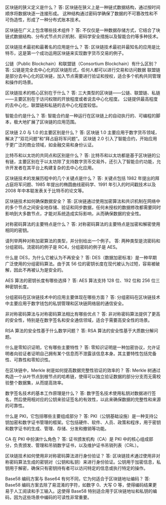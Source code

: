 区块链的狭义定义是什么？
答:
区块链在狭义上是一种链式数据结构，通过按时间顺序将数据块逐一连接形成。
这种结构通过密码学确保了数据的不可篡改性和不可伪造性，形成了一种分布式账本技术。

区块链在广义上包含哪些技术组件？
答:
不仅仅是一种数据存储方式，它结合了块链式数据结构、分布式节点共识机制、密码学安全措施以及智能合约等多种技术。

区块链技术最初和最著名的应用是什么？
答:
区块链技术最初并最知名的应用是比特币，这是第一个成功运用区块链来实现数字货币交易的例子。

公链（Public Blockchain）和联盟链（Consortium Blockchain）有什么区别？
答:
公链是完全去中心化的区块链形式，任何人都可以进行交易和访问数据
联盟链是部分去中心化的区块链，加入节点需要进行验证和授权，适合多个机构共同管理和操作的场景。

区块链技术的核心区别在于什么？
答:
三大类型的区块链——公链、联盟链、私链——主要区别在于访问权限的开放程度或者说去中心化程度。
公链提供最高程度的去中心化，联盟链和私链的去中心化程度较低。

智能合约是什么？
答:
智能合约是一种运行在区块链上的自动执行的、可编程的脚本，极大地扩展了区块链的应用范围。

区块链 2.0 与 1.0 的主要区别是什么？
答:
区块链 1.0 主要应用于数字货币领域，解决了“双花问题”和“拜占庭将军问题”。
区块链 2.0 引入了智能合约，开始应用于更广泛的商业领域，如金融交易和身份认证。

比特币和以太坊的共同点和区别是什么？
答:
比特币和以太坊都是基于区块链的公有链，主要区别在于以太坊除了支持数字货币交易外，还引入了智能合约功能，允许开发者在其平台上构建复杂的去中心化应用。

区块链技术的发展历程中的几个关键点是什么？
答:
关键点包括 1982 年提出的拜占庭将军问题、1985 年提出的椭圆曲线密码学、1991 年引入的时间戳技术以及 2008 年中本聪发表关于比特币的论文等。

区块链技术如何确保数据安全？
答:
区块链通过使用加密算法和共识机制在网络中的多个节点之间安全地存储、验证和同步数据，任何未授权的数据修改都需要同时影响到大多数节点，才能对系统造成实际影响，从而确保数据的安全性。

对称密码算法的主要特点是什么？
答:
对称密码算法的主要特点是加密和解密使用相同的密钥。

请列举两种对称加密算法的类型，并分别给出一个例子。
答:
两种类型是流密码和分组密码。流密码的例子是 RC4，分组密码的例子是 AES。

什么是 DES，为什么它被认为不再安全？
答:
DES（数据加密标准）是一种早期广泛使用的分组密码算法。由于其 56 位的密钥长度在现代被认为过短，容易被破解，因此不再被认为是安全的。

AES 算法的密钥长度有哪些选择？
答:
AES 算法支持 128 位、192 位和 256 位三种密钥长度。

分组密码在区块链技术中的应用主要体现在哪些方面？
答:
分组密码在区块链技术中主要应用于数字钱包的私钥管理和区块链网络层的通信安全。

非对称密码算法与对称密码算法相比有哪些优点？
答:
非对称密码算法提供了更高的安全性，特别是在数字签名和安全通信领域，适合于需要高安全性的场景。

RSA 算法的安全性基于什么数学问题？
答:
RSA 算法的安全性基于大质数分解问题。

什么是零知识证明，它有哪些主要特性？
答:
零知识证明是一种加密协议，允许证明者向验证者证明自己拥有某个信息而不泄露该信息本身。其主要特性包括完备性、可靠性和零知识性。

在区块链中，Merkle 树是如何提高数据完整性验证的效率的？
答:
Merkle 树通过构造一个从叶节点到根节点的哈希链，使得可以独立验证数据的部分分支而无需校验整个数据集，从而提高效率。

数字签名技术的基本工作原理是什么？
答:
数字签名技术使用私钥对数据进行签名，然后使用相对应的公钥来验证签名的有效性，以此来确保数据的完整性和来源的可靠性。

什么是 PKI，它包括哪些主要组成部分？
答:
PKI（公钥基础设施）是一种支持公钥加密和数字证书管理的框架。它包括硬件、软件、人员、政策和程序，用于密钥和数字证书的生成、管理、存储、分发和撤销等功能。

CA 在 PKI 中扮演什么角色？
答:
证书颁发机构（CA）是 PKI 中的核心组成部分，负责颁发、管理和吊销数字证书，以及维护证书吊销列表（CRL）。

区块链技术如何使用非对称密码算法进行身份验证？
答:
区块链技术通过使用非对称密码算法生成的密钥对（公钥和私钥）来进行身份验证。公钥用于加密信息，私钥用于解密，确保只有密钥持有者可以访问特定的信息或执行特定的操作。

Base58 编码方案与 Base64 有何不同，它为何适合于区块链地址编码？
答:
Base58 编码方案去除了易混淆的字符，如数字 0、大写 O 等，使得编码结果更易于人工阅读和手工输入。这使得 Base58 特别适合用于区块链地址和私钥的编码，因为这些场景中编码的可读性非常重要。